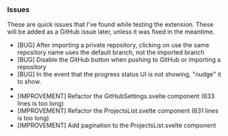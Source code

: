 ### Issues

These are quick issues that I've found while testing the extension. These will be added as a GitHub issue later, unless it was fixed in the meantime.

- [BUG] After importing a private repository, clicking on use the same repository name uses the default branch, not the imported branch
- [BUG] Disable the GitHub button when pushing to GitHub or importing a repository
- [BUG] In the event that the progress status UI is not showing, "nudge" it to show.
-
- [IMPROVEMENT] Refactor the GitHubSettings.svelte component (633 lines is too long)
- [IMPROVEMENT] Refactor the ProjectsList.svelte component (631 lines is too long)
- [IMPROVEMENT] Add pagination to the ProjectsList.svelte component
